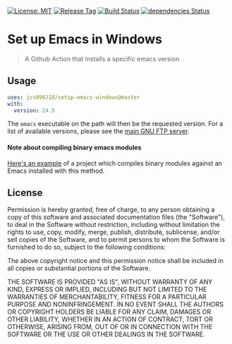 [![License: MIT](https://img.shields.io/badge/License-MIT-green.svg)](https://opensource.org/licenses/MIT)
[![Release Tag](https://img.shields.io/github/release/jcs090218/setup-emacs-windows.svg?logo=github)](https://github.com/jcs090218/setup-emacs-windows/releases/latest)
[![Build Status](https://github.com/jcs090218/setup-emacs-windows/workflows/CI/badge.svg)](https://github.com/jcs090218/setup-emacs-windows/actions)
[![dependencies Status](https://status.david-dm.org/gh/jcs090218/setup-emacs-windows.svg)](https://david-dm.org/jcs090218/setup-emacs-windows)

# Set up Emacs in Windows
> A Github Action that installs a specific emacs version

## Usage

```yaml
uses: jcs090218/setup-emacs-windows@master
with:
  version: 24.5
```

The `emacs` executable on the path will then be the requested
version. For a list of available versions, please see the
[main GNU FTP server](https://ftp.gnu.org/gnu/emacs/windows/).

#### Note about compiling binary emacs modules

[Here's an example](https://github.com/xuchunyang/strptime.el) of a project which
compiles binary modules against an Emacs installed with this method.

## License

Permission is hereby granted, free of charge, to any person obtaining a copy
of this software and associated documentation files (the "Software"), to deal
in the Software without restriction, including without limitation the rights
to use, copy, modify, merge, publish, distribute, sublicense, and/or sell
copies of the Software, and to permit persons to whom the Software is
furnished to do so, subject to the following conditions:

The above copyright notice and this permission notice shall be included in all
copies or substantial portions of the Software.

THE SOFTWARE IS PROVIDED "AS IS", WITHOUT WARRANTY OF ANY KIND, EXPRESS OR
IMPLIED, INCLUDING BUT NOT LIMITED TO THE WARRANTIES OF MERCHANTABILITY,
FITNESS FOR A PARTICULAR PURPOSE AND NONINFRINGEMENT. IN NO EVENT SHALL THE
AUTHORS OR COPYRIGHT HOLDERS BE LIABLE FOR ANY CLAIM, DAMAGES OR OTHER
LIABILITY, WHETHER IN AN ACTION OF CONTRACT, TORT OR OTHERWISE, ARISING FROM,
OUT OF OR IN CONNECTION WITH THE SOFTWARE OR THE USE OR OTHER DEALINGS IN THE
SOFTWARE.
